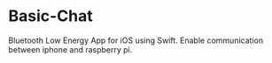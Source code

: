 # Basic-Chat
Bluetooth Low Energy App for iOS using Swift.
Enable communication between iphone and raspberry pi.
